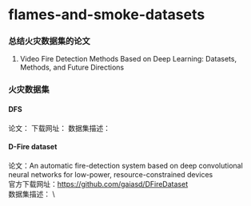 # flames-and-smoke-datasets

### 总结火灾数据集的论文
1. Video Fire Detection Methods Based on Deep Learning: Datasets, Methods, and Future Directions

### 火灾数据集
#### DFS
论文：
下载网址：
数据集描述：

#### D-Fire dataset
论文：An automatic fire-detection system based on deep convolutional neural networks for low-power, resource-constrained devices \
官方下载网址：https://github.com/gaiasd/DFireDataset \
数据集描述： \

